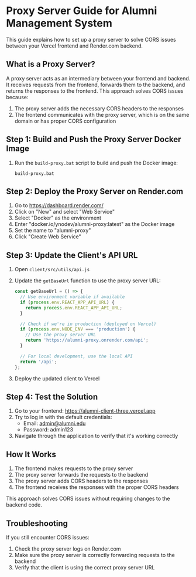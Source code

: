 # Proxy Server Guide for Alumni Management System

This guide explains how to set up a proxy server to solve CORS issues between your Vercel frontend and Render.com backend.

## What is a Proxy Server?

A proxy server acts as an intermediary between your frontend and backend. It receives requests from the frontend, forwards them to the backend, and returns the responses to the frontend. This approach solves CORS issues because:

1. The proxy server adds the necessary CORS headers to the responses
2. The frontend communicates with the proxy server, which is on the same domain or has proper CORS configuration

## Step 1: Build and Push the Proxy Server Docker Image

1. Run the `build-proxy.bat` script to build and push the Docker image:
   ```
   build-proxy.bat
   ```

## Step 2: Deploy the Proxy Server on Render.com

1. Go to https://dashboard.render.com/
2. Click on "New" and select "Web Service"
3. Select "Docker" as the environment
4. Enter "docker.io/ynodev/alumni-proxy:latest" as the Docker image
5. Set the name to "alumni-proxy"
6. Click "Create Web Service"

## Step 3: Update the Client's API URL

1. Open `client/src/utils/api.js`
2. Update the `getBaseUrl` function to use the proxy server URL:
   ```javascript
   const getBaseUrl = () => {
     // Use environment variable if available
     if (process.env.REACT_APP_API_URL) {
       return process.env.REACT_APP_API_URL;
     }

     // Check if we're in production (deployed on Vercel)
     if (process.env.NODE_ENV === 'production') {
       // Use the proxy server URL
       return 'https://alumni-proxy.onrender.com/api';
     }

     // For local development, use the local API
     return '/api';
   };
   ```

3. Deploy the updated client to Vercel

## Step 4: Test the Solution

1. Go to your frontend: https://alumni-client-three.vercel.app
2. Try to log in with the default credentials:
   - Email: admin@alumni.edu
   - Password: admin123
3. Navigate through the application to verify that it's working correctly

## How It Works

1. The frontend makes requests to the proxy server
2. The proxy server forwards the requests to the backend
3. The proxy server adds CORS headers to the responses
4. The frontend receives the responses with the proper CORS headers

This approach solves CORS issues without requiring changes to the backend code.

## Troubleshooting

If you still encounter CORS issues:

1. Check the proxy server logs on Render.com
2. Make sure the proxy server is correctly forwarding requests to the backend
3. Verify that the client is using the correct proxy server URL
